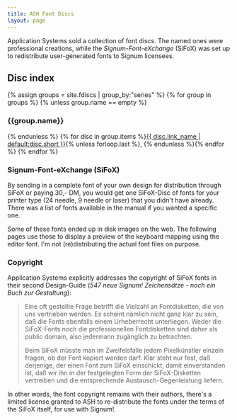 ```yaml
---
title: ASH Font Discs
layout: page
---
```


Application Systems sold a collection of font discs. The named ones were
professional creations, while the *Signum-Font-eXchange* (SiFoX) was set
up to redistribute user-generated fonts to Signum licensees.

## Disc index

{% assign groups = site.fdiscs | group_by:"series" %}
{% for group in groups %}
{% unless group.name == empty %}
<h3>{{group.name}}</h3>
{% endunless %}
{% for disc in group.items %}<a href="{{ disc.url | relative_url }}">{{ disc.link_name | default:disc.short }}</a>{% unless forloop.last %}, {% endunless %}{% endfor %}
{% endfor %}

### Signum-Font-eXchange (SiFoX)

By sending in a complete font of your own design for distribution through
SiFoX or paying 30,- DM, you would get one SiFoX-Disc of fonts for your
printer type (24 needle, 9 needle or laser) that you didn't have already.
There was a list of fonts available in the manual if you wanted a specific
one.

Some of these fonts ended up in disk images on the web. The following
pages use those to display a preview of the keyboard mapping using the
editor font. I'm not (re)distributing the actual font files on purpose.

### Copyright

Application Systems explicitly addresses the copyright of SiFoX fonts in
their second Design-Guide (*547 neue Signum! Zeichensätze - noch ein
Buch zur Gestaltung*):

> Eine oft gestellte Frage betrifft die Vielzahl an Fontdisketten, die
> von uns vertrieben werden. Es scheint nämlich nicht ganz klar zu sein,
> daß die Fonts ebenfalls einem Urheberrecht unterliegen. Weder die
> SiFoX-Fonts noch die professionellen Fontdisketten sind daher als
> public domain, also jedermann zugänglich zu betrachten.
> 
> Beim SiFoX müsste man im Zweifelsfalle jedem Pixelkünstler einzeln
> fragen, ob der Font kopiert werden darf. Klar steht nur fest, daß
> derjenige, der einen Font zum SiFoX einschickt, damit einverstanden
> ist, daß wir ihn in der festgelegten Form der SiFoX-Disketten
> vertreiben und die entsprechende Austausch-Gegenleistung liefern.

In other words, the font copyright remains with their authors, there's
a limited license granted to ASH to re-distribute the fonts under the
terms of the SiFoX itself, for use with Signum!.
